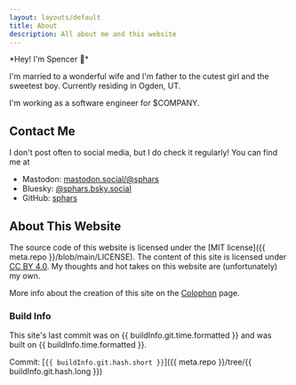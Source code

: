 ```yaml
---
layout: layouts/default
title: About
description: All about me and this website
---
```


*Hey! I'm Spencer 👋*️

I'm married to a wonderful wife and I'm father to the cutest girl and the sweetest boy. Currently residing in Ogden, UT.

I'm working as a software engineer for $COMPANY.

## Contact Me

I don't post often to social media, but I do check it regularly! You can find me at

- Mastodon: [mastodon.social/@sphars]({{meta.social.mastodon}})
- Bluesky: [@sphars.bsky.social]({{meta.social.bluesky}})
- GitHub: [sphars]({{meta.social.github}})

## About This Website

The source code of this website is licensed under the [MIT license]({{ meta.repo }}/blob/main/LICENSE). The content of this site is licensed under [CC BY 4.0](https://creativecommons.org/licenses/by/4.0/). My thoughts and hot takes on this website are (unfortunately) my own.

More info about the creation of this site on the [Colophon](/colophon) page.

### Build Info

This site's last commit was on {{ buildInfo.git.time.formatted }} and was built on {{ buildInfo.time.formatted }}.

Commit: [`{{ buildInfo.git.hash.short }}`]({{ meta.repo }}/tree/{{ buildInfo.git.hash.long }})
